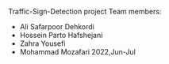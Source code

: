 Traffic-Sign-Detection project
Team members:
* Ali Safarpoor Dehkordi
* Hossein Parto Hafshejani
* Zahra Yousefi
* Mohammad Mozafari
2022,Jun-Jul
